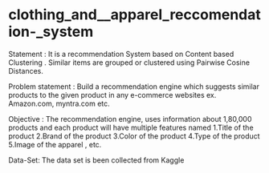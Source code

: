 # clothing_and__apparel_reccomendation-_system

Statement :
It is a recommendation System based on Content based Clustering . Similar items are grouped or clustered using Pairwise Cosine Distances.

Problem statement :
Build a recommendation engine which suggests similar products to the given product in any e-commerce websites ex. Amazon.com, myntra.com etc.

Objective :
The recommendation engine, uses information about 1,80,000 products and each product will have multiple features named
1.Title of the product 2.Brand of the product 3.Color of the product 4.Type of the product 5.Image of the apparel , etc.

Data-Set: 
The data set is been collected from Kaggle
